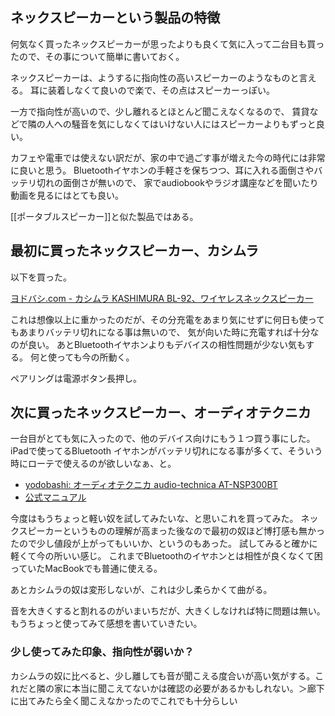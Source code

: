 ## ネックスピーカーという製品の特徴

何気なく買ったネックスピーカーが思ったよりも良くて気に入って二台目も買ったので、その事について簡単に書いておく。

ネックスピーカーは、ようするに指向性の高いスピーカーのようなものと言える。
耳に装着しなくて良いので楽で、その点はスピーカーっぽい。

一方で指向性が高いので、少し離れるとほとんど聞こえなくなるので、
賃貸などで隣の人への騒音を気にしなくてはいけない人にはスピーカーよりもずっと良い。

カフェや電車では使えない訳だが、家の中で過ごす事が増えた今の時代には非常に良いと思う。
Bluetoothイヤホンの手軽さを保ちつつ、耳に入れる面倒さやバッテリ切れの面倒さが無いので、
家でaudiobookやラジオ講座などを聞いたり動画を見るにはとても良い。

[[ポータブルスピーカー]]と似た製品ではある。

## 最初に買ったネックスピーカー、カシムラ

以下を買った。

[ヨドバシ.com - カシムラ KASHIMURA BL-92、ワイヤレスネックスピーカー](https://www.yodobashi.com/product/100000001005332019/)

これは想像以上に重かったのだが、その分充電をあまり気にせずに何日も使ってもあまりバッテリ切れになる事は無いので、
気が向いた時に充電すれば十分なのが良い。
あとBluetoothイヤホンよりもデバイスの相性問題が少ない気もする。
何と使っても今の所動く。

ペアリングは電源ボタン長押し。

## 次に買ったネックスピーカー、オーディオテクニカ

一台目がとても気に入ったので、他のデバイス向けにもう１つ買う事にした。
iPadで使ってるBluetooth イヤホンがバッテリ切れになる事が多くて、そういう時にローテで使えるのが欲しいなぁ、と。

- [yodobashi: オーディオテクニカ audio-technica AT-NSP300BT](https://www.yodobashi.com/product/100000001005863864/)
- [公式マニュアル](https://www.audio-technica.co.jp/pdf/support/AT-NSP300BT_UM.pdf)

今度はもうちょっと軽い奴を試してみたいな、と思いこれを買ってみた。
ネックスピーカーというものの理解が高まった後なので最初の奴ほど博打感も無かったので少し値段が上がってもいいか、というのもあった。
試してみると確かに軽くて今の所いい感じ。
これまでBluetoothのイヤホンとは相性が良くなくて困っていたMacBookでも普通に使える。

あとカシムラの奴は変形しないが、これは少し柔らかくて曲がる。

音を大きくすると割れるのがいまいちだが、大きくしなければ特に問題は無い。
もうちょっと使ってみて感想を書いていきたい。

### 少し使ってみた印象、指向性が弱いか？

カシムラの奴に比べると、少し離しても音が聞こえる度合いが高い気がする。これだと隣の家に本当に聞こえてないかは確認の必要があるかもしれない。＞廊下に出てみたら全く聞こえなかったのでこれでも十分らしい